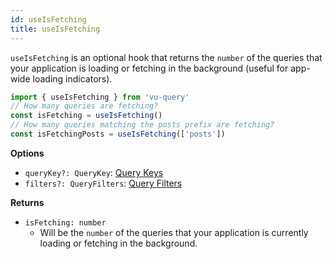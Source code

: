 ```yaml
---
id: useIsFetching
title: useIsFetching
---
```


`useIsFetching` is an optional hook that returns the `number` of the queries that your application is loading or fetching in the background (useful for app-wide loading indicators).

```js
import { useIsFetching } from 'vu-query'
// How many queries are fetching?
const isFetching = useIsFetching()
// How many queries matching the posts prefix are fetching?
const isFetchingPosts = useIsFetching(['posts'])
```

**Options**

- `queryKey?: QueryKey`: [Query Keys](/guides/query-keys)
- `filters?: QueryFilters`: [Query Filters](/guides/query-filters)

**Returns**

- `isFetching: number`
  - Will be the `number` of the queries that your application is currently loading or fetching in the background.
